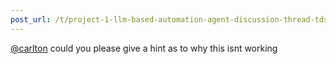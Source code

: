 ```yaml
---
post_url: /t/project-1-llm-based-automation-agent-discussion-thread-tds-jan-2025/164277/299
---
```

[@carlton](/u/carlton) could you please give a hint as to why this isnt working